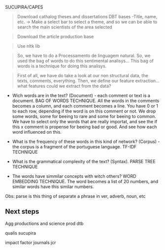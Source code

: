 
SUCUPIRA/CAPES

>Download cathalog theses and dissertations DBT bases
> -Title, name, etc.
>-> Make a select bar to select a theme, and so we can be able to search the main scientists of the area selected

>Download the article production base

> Use nltk lib

>So, we have to do a Processamento de linguagem natural. So, we used the bag of words to do this sentimental analisys…
>This bag of words is a technique for doing this analisys.

>First of all, we have do take a look at our non structural data, the texts, comments, everything. Then, we define our feature extraction… what features could we extract from the data? 

- Wich words are in the text? (Document) - each comment or text is a document. BAG OF WORDS TECHNIQUE. All the words in the comments becomes a column, and each comment becomes a line. You have 0 or 1 to each row, depending if the word is on this comment or not. We drop some words, some for beeing to rare and some for beeing to common. We have to select only the words that are really importat, and see the if this x comment is propense for beeing bad or good. And see how each word influenced on this.

- What is the frequency of these words in this kind of network? (Corpus) - the corpus is a fragment of the portuguese language. TF-IDF TECHNIQUE

- What is the grammatical complexity of the text? (Syntax). PARSE TREE TECHNIQUE

- The words have simmilar concepts with witch others? WORD EMBEDDING TECHNIQUE. The word becomes a list of 20 numbers, and similar words have this similar numbers.

Obs: parse is this thing of separate a phrase in ver, adverb, noun, etc


## Next steps

Agg productions and science prod dtb

qualis sucupira

impact factor journals jcr